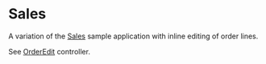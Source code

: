 # Sales

A variation of the [Sales](https://github.com/cuba-platform/sample-sales) sample application with inline editing of order lines.

See [OrderEdit](https://github.com/cuba-labs/sales-inline-edit/blob/master/modules/gui/src/com/company/sales/gui/order/OrderEdit.java) controller.
